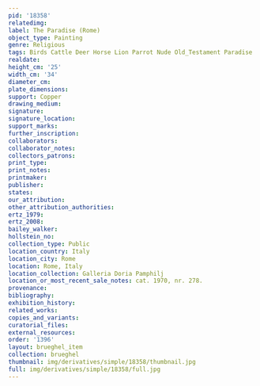 ```yaml
---
pid: '18358'
relatedimg: 
label: The Paradise (Rome)
object_type: Painting
genre: Religious
tags: Birds Cattle Deer Horse Lion Parrot Nude Old_Testament Paradise
realdate: 
height_cm: '25'
width_cm: '34'
diameter_cm: 
plate_dimensions: 
support: Copper
drawing_medium: 
signature: 
signature_location: 
support_marks: 
further_inscription: 
collaborators: 
collaborator_notes: 
collectors_patrons: 
print_type: 
print_notes: 
printmaker: 
publisher: 
states: 
our_attribution: 
other_attribution_authorities: 
ertz_1979: 
ertz_2008: 
bailey_walker: 
hollstein_no: 
collection_type: Public
location_country: Italy
location_city: Rome
location: Rome, Italy
location_collection: Galleria Doria Pamphilj
location_or_most_recent_sale_notes: cat. 1970, nr. 278.
provenance: 
bibliography: 
exhibition_history: 
related_works: 
copies_and_variants: 
curatorial_files: 
external_resources: 
order: '1396'
layout: brueghel_item
collection: brueghel
thumbnail: img/derivatives/simple/18358/thumbnail.jpg
full: img/derivatives/simple/18358/full.jpg
---
```

